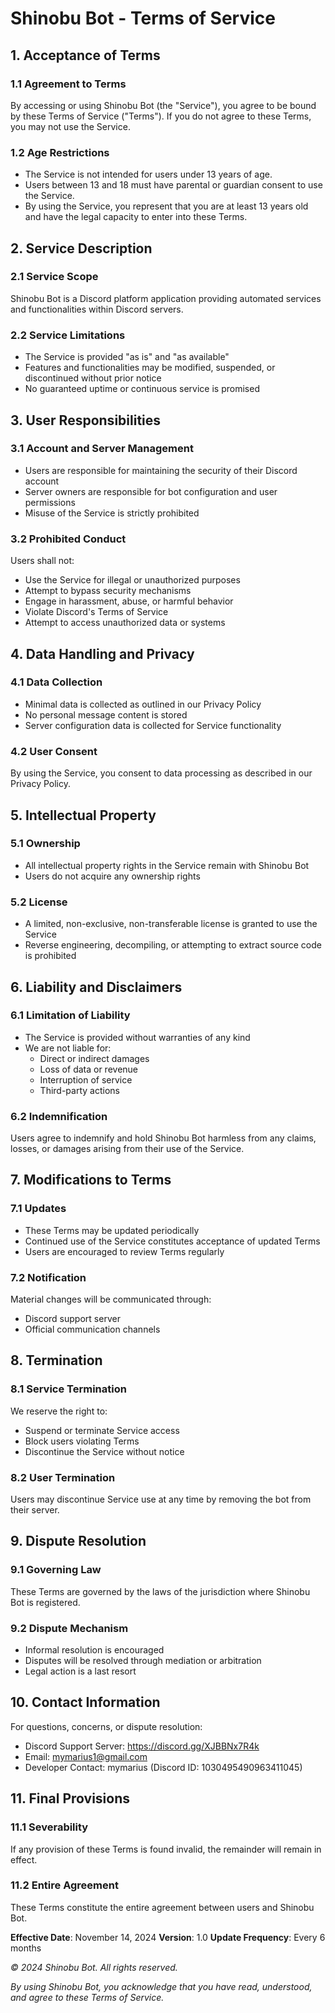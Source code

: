 # Shinobu Bot - Terms of Service

## 1. Acceptance of Terms

### 1.1 Agreement to Terms
By accessing or using Shinobu Bot (the "Service"), you agree to be bound by these Terms of Service ("Terms"). If you do not agree to these Terms, you may not use the Service.

### 1.2 Age Restrictions
- The Service is not intended for users under 13 years of age.
- Users between 13 and 18 must have parental or guardian consent to use the Service.
- By using the Service, you represent that you are at least 13 years old and have the legal capacity to enter into these Terms.

## 2. Service Description

### 2.1 Service Scope
Shinobu Bot is a Discord platform application providing automated services and functionalities within Discord servers.

### 2.2 Service Limitations
- The Service is provided "as is" and "as available"
- Features and functionalities may be modified, suspended, or discontinued without prior notice
- No guaranteed uptime or continuous service is promised

## 3. User Responsibilities

### 3.1 Account and Server Management
- Users are responsible for maintaining the security of their Discord account
- Server owners are responsible for bot configuration and user permissions
- Misuse of the Service is strictly prohibited

### 3.2 Prohibited Conduct
Users shall not:
- Use the Service for illegal or unauthorized purposes
- Attempt to bypass security mechanisms
- Engage in harassment, abuse, or harmful behavior
- Violate Discord's Terms of Service
- Attempt to access unauthorized data or systems

## 4. Data Handling and Privacy

### 4.1 Data Collection
- Minimal data is collected as outlined in our Privacy Policy
- No personal message content is stored
- Server configuration data is collected for Service functionality

### 4.2 User Consent
By using the Service, you consent to data processing as described in our Privacy Policy.

## 5. Intellectual Property

### 5.1 Ownership
- All intellectual property rights in the Service remain with Shinobu Bot
- Users do not acquire any ownership rights

### 5.2 License
- A limited, non-exclusive, non-transferable license is granted to use the Service
- Reverse engineering, decompiling, or attempting to extract source code is prohibited

## 6. Liability and Disclaimers

### 6.1 Limitation of Liability
- The Service is provided without warranties of any kind
- We are not liable for:
  * Direct or indirect damages
  * Loss of data or revenue
  * Interruption of service
  * Third-party actions

### 6.2 Indemnification
Users agree to indemnify and hold Shinobu Bot harmless from any claims, losses, or damages arising from their use of the Service.

## 7. Modifications to Terms

### 7.1 Updates
- These Terms may be updated periodically
- Continued use of the Service constitutes acceptance of updated Terms
- Users are encouraged to review Terms regularly

### 7.2 Notification
Material changes will be communicated through:
- Discord support server
- Official communication channels

## 8. Termination

### 8.1 Service Termination
We reserve the right to:
- Suspend or terminate Service access
- Block users violating Terms
- Discontinue the Service without notice

### 8.2 User Termination
Users may discontinue Service use at any time by removing the bot from their server.

## 9. Dispute Resolution

### 9.1 Governing Law
These Terms are governed by the laws of the jurisdiction where Shinobu Bot is registered.

### 9.2 Dispute Mechanism
- Informal resolution is encouraged
- Disputes will be resolved through mediation or arbitration
- Legal action is a last resort

## 10. Contact Information

For questions, concerns, or dispute resolution:
- Discord Support Server: https://discord.gg/XJBBNx7R4k
- Email: mymarius1@gmail.com
- Developer Contact: mymarius (Discord ID: 1030495490963411045)

## 11. Final Provisions

### 11.1 Severability
If any provision of these Terms is found invalid, the remainder will remain in effect.

### 11.2 Entire Agreement
These Terms constitute the entire agreement between users and Shinobu Bot.

**Effective Date**: November 14, 2024
**Version**: 1.0
**Update Frequency**: Every 6 months

*© 2024 Shinobu Bot. All rights reserved.*

*By using Shinobu Bot, you acknowledge that you have read, understood, and agree to these Terms of Service.*
